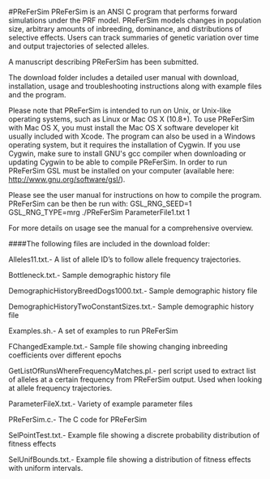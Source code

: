 #PReFerSim
PReFerSim is an ANSI C program that performs forward simulations under the PRF model. PReFerSim models changes in population size, arbitrary amounts of inbreeding, dominance, and distributions of selective effects. Users can track summaries of genetic variation over time and output trajectories of selected alleles.

A manuscript describing PReFerSim has been submitted.

The download folder includes a detailed user manual with download, installation, usage and troubleshooting instructions along with example files and the program.

Please note that PReFerSim is intended to run on Unix, or Unix-like operating systems, such as Linux or Mac OS X (10.8+). To use PReFerSim with Mac OS X, you must install the Mac OS X software developer kit usually included with Xcode.  The program can also be used in a Windows operating system, but it requires the installation of Cygwin. If you use Cygwin, make sure to install GNU's gcc compiler when downloading or updating Cygwin to be able to compile PReFerSim. In order to run PReFerSim GSL must be installed on your computer (available here: http://www.gnu.org/software/gsl/).

Please see the user manual for instructions on how to compile the program. 
PReFerSim can be then be run with:
GSL_RNG_SEED=1 GSL_RNG_TYPE=mrg ./PReFerSim ParameterFile1.txt 1

For more details on usage see the manual for a comprehensive overview.

####The following files are included in the download folder:

Alleles11.txt.- A list of allele ID’s to follow allele frequency trajectories.

Bottleneck.txt.-  Sample demographic history file

DemographicHistoryBreedDogs1000.txt.- Sample demographic history file

DemographicHistoryTwoConstantSizes.txt.- Sample demographic history file

Examples.sh.- A set of examples to run PReFerSim

FChangedExample.txt.- Sample file showing changing inbreeding coefficients over different epochs

GetListOfRunsWhereFrequencyMatches.pl.-  perl script used to extract list of alleles at a certain frequency from PReFerSim output. Used when looking at allele frequency trajectories.

ParameterFileX.txt.- Variety of example parameter files

PReFerSim.c.- The C code for PReFerSim

SelPointTest.txt.- Example file showing a discrete probability distribution of fitness effects

SelUnifBounds.txt.- Example file showing a distribution of fitness effects with uniform intervals.

